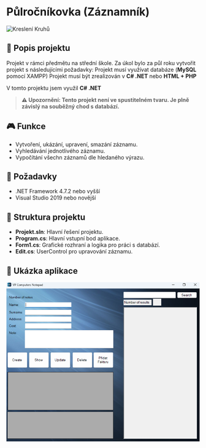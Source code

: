 # Půlročníkovka (Záznamník)

![Kreslení Kruhů](screenshot.png)

## 📜 Popis projektu

Projekt v rámci předmětu na střední škole. Za úkol bylo za půl roku vytvořit projekt s následujícími požadavky:
Projekt musí využívat databáze (**MySQL** pomocí XAMPP)
Projekt musí být zrealizován v **C# .NET** nebo **HTML + PHP**

V tomto projektu jsem využil **C# .NET**

> **⚠️ Upozornění: Tento projekt není ve spustitelném tvaru. Je plně závislý na souběžný chod s databází.**

## 🎮 Funkce

- Vytvoření, ukázání, upravení, smazání záznamu.
- Vyhledávání jednotlivého záznamu.
- Vypočítání všechn záznamů dle hledaného výrazu.

## 🔧 Požadavky

- .NET Framework 4.7.2 nebo vyšší
- Visual Studio 2019 nebo novější

## 📂 Struktura projektu

- **Projekt.sln**: Hlavní řešení projektu.
- **Program.cs**: Hlavní vstupní bod aplikace.
- **Form1.cs**: Grafické rozhraní a logika pro práci s databází.
- **Edit.cs**: UserControl pro upravování záznamu.

## 📸 Ukázka aplikace

![Screenshot Kreslení Kruhů](PulRocnikovka_screenshot.png)

